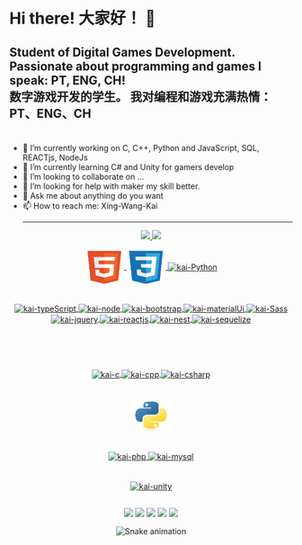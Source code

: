 <h1>Hi there! 大家好！ 👋</h1>
<h2>Student of Digital Games Development. Passionate about programming and games I speak: PT, ENG, CH!</br>
数字游戏开发的学生。 我对编程和游戏充满热情：PT、ENG、CH</h2>
<h1></h1>

- 🔭 I’m currently working on C, C++, Python and JavaScript, SQL, REACTjs, NodeJs
- 🌱 I’m currently learning C# and Unity for gamers develop
- 👯 I’m looking to collaborate on ...
- 🤔 I’m looking for help with maker my skill better.
- 💬 Ask me about anything do you want
- 📫 How to reach me: Xing-Wang-Kai
<br/><hr/>
<!--status inicial mostrando hanking e commints-->
<div align="center">
  <a href="https://github.com/xing-wang-kai">
  <img height="180em" src="https://github-readme-stats.vercel.app/api?username=xing-wang-kai&show_icons=true&theme=swift&include_all_commits=true&count_private=true"/>
  <img height="180em" src="https://github-readme-stats.vercel.app/api/top-langs/?username=xing-wang-kai&layout=compact&langs_count=7&theme=swift"/>
</div>
  
  <!--links das lenguagens usadas taked icons from devicons-->
  <div style="{display:inline_block}" align="center"><br>
    
  <img align="center" alt="kai-HTML" height="60" width="70" src="https://raw.githubusercontent.com/devicons/devicon/master/icons/html5/html5-original.svg">
  <img align="center" alt="kai-CSS" height="60" width="70" src="https://raw.githubusercontent.com/devicons/devicon/master/icons/css3/css3-original.svg">  
  <img align="center" alt="kai-Python" height="60" width="70"  src="https://cdn.jsdelivr.net/gh/devicons/devicon/icons/javascript/javascript-original.svg" />
  </br></br></br>
  
  <img align="center" alt="kai-typeScript" height="60" width="70" src="https://cdn.jsdelivr.net/gh/devicons/devicon/icons/typescript/typescript-original.svg" />
  <img align="center" alt="kai-node" height="80" width="90" img src="https://cdn.jsdelivr.net/gh/devicons/devicon/icons/nodejs/nodejs-original-wordmark.svg" />
  <img align="center" alt="kai-bootstrap" height="60" width="70" src="https://cdn.jsdelivr.net/gh/devicons/devicon/icons/bootstrap/bootstrap-plain-wordmark.svg" />
  <img align="center" alt="kai-materialUi" height="60" width="70" src="https://cdn.jsdelivr.net/gh/devicons/devicon/icons/materialui/materialui-original.svg" />
  <img align="center" alt="kai-Sass" height="70" width="80" src="https://cdn.jsdelivr.net/gh/devicons/devicon/icons/sass/sass-original.svg" />
  <img align="center" alt="kai-jquery" height="60" width="70" src="https://cdn.jsdelivr.net/gh/devicons/devicon/icons/jquery/jquery-original-wordmark.svg" />
  <img align="center" alt="kai-reactjs" height="60" width="70" src="https://cdn.jsdelivr.net/gh/devicons/devicon/icons/react/react-original-wordmark.svg" />
  <img align="center" alt="kai-nest" height="100" width="110" src="https://cdn.jsdelivr.net/gh/devicons/devicon/icons/nestjs/nestjs-plain-wordmark.svg" />
  <img align="center" alt="kai-sequelize" height="100" width="110" src="https://cdn.jsdelivr.net/gh/devicons/devicon/icons/sequelize/sequelize-plain-wordmark.svg"/>
  
  </br></br></br>
  
  <img align="center" alt="kai-c" height="60" width="70" src="https://cdn.jsdelivr.net/gh/devicons/devicon/icons/c/c-original.svg" />
  <img align="center" alt="kai-cpp" height="60" width="70" src="https://cdn.jsdelivr.net/gh/devicons/devicon/icons/cplusplus/cplusplus-original.svg" />
  <img align="center" alt="kai-csharp" height="60" width="70" src="https://cdn.jsdelivr.net/gh/devicons/devicon/icons/csharp/csharp-original.svg" />
  </br></br></br>
 
  <img align="center" alt="kai-Python" height="60" width="70" src="https://raw.githubusercontent.com/devicons/devicon/master/icons/python/python-original.svg">
  </br></br></br>
  
  <img align="center" alt="kai-php" height="60" width="70" src="https://cdn.jsdelivr.net/gh/devicons/devicon/icons/php/php-original.svg" />
  <img align="center" alt="kai-mysql" height="60" width="70"  src="https://cdn.jsdelivr.net/gh/devicons/devicon/icons/mysql/mysql-original-wordmark.svg" />
  </br> </br> </br>
  <img align="center" alt="kai-unity" height="100" width="120"  src="https://cdn.jsdelivr.net/gh/devicons/devicon/icons/unity/unity-original-wordmark.svg" />
 
</div>
  
   ##
 <!--links das lenguagens usadas taked icons from devicons-->
<div align="center"> 
  <a href="https://www.youtube.com/channel/UCY29hQpYlZK4ZeHA8p9f_7g" target="_blank"><img src="https://img.shields.io/badge/YouTube-FF0000?style=for-the-badge&logo=youtube&logoColor=white" target="_blank"></a>
  <a href="https://www.instagram.com/xingwangkai/" target="_blank"><img src="https://img.shields.io/badge/-Instagram-%23E4405F?style=for-the-badge&logo=instagram&logoColor=white" target="_blank"></a>
  <a href = "mailto:kaiuchihaa@gmail.com"><img src="https://img.shields.io/badge/-Gmail-%23333?style=for-the-badge&logo=gmail&logoColor=white" target="_blank"></a>
  <a href="https://www.linkedin.com/in/deusnir-portela-633b90181/" target="_blank"><img src="https://img.shields.io/badge/-LinkedIn-%230077B5?style=for-the-badge&logo=linkedin&logoColor=white" target="_blank"></a>
  <a href="https://web.whatsapp.com/send?phone=5511990150864" target="_blank"><img src="https://img.shields.io/badge/WhatsApp-25D366?style=for-the-badge&logo=whatsapp&logoColor=white" target="_blank"></a>
 
  ![Snake animation](https://github.com/xing-wang-kai/xing-wang-kai/blob/output/github-contribution-grid-snake.svg)
 
</div>
